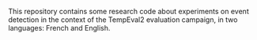 This repository contains some research code about experiments on event detection in the
context of the TempEval2 evaluation campaign, in two languages: French and English.


